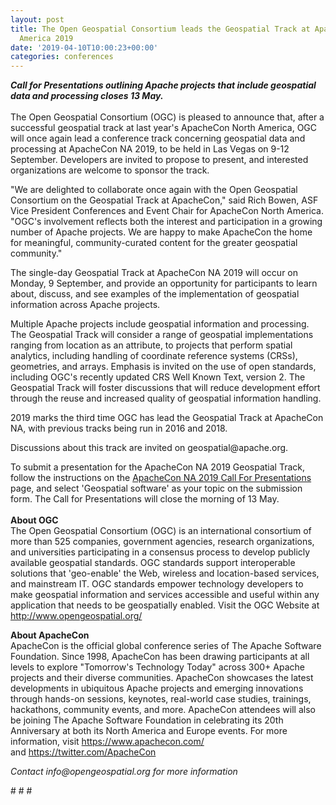 ```yaml
---
layout: post
title: The Open Geospatial Consortium leads the Geospatial Track at ApacheCon North
  America 2019
date: '2019-04-10T10:00:23+00:00'
categories: conferences
---
```

<div><strong><em>Call for Presentations outlining Apache projects that include geospatial data and processing closes 13 May.</em></strong></div> 
  <div><br /></div> 
  <div>The Open Geospatial Consortium (OGC) is pleased to announce that, after a successful geospatial track at last year's ApacheCon North America, OGC will once again lead a conference track concerning geospatial data and processing at ApacheCon NA 2019, to be held in Las Vegas on 9-12 September. Developers are invited to propose to present, and interested organizations are welcome to sponsor the track.</div> 
  <div> 
    <p>&quot;We are delighted to collaborate once again with the Open Geospatial Consortium on the Geospatial Track at ApacheCon,&quot; said Rich Bowen, ASF Vice President Conferences and Event Chair for ApacheCon North America. &quot;OGC's involvement reflects both the interest and participation in a growing number of Apache projects. We are happy to make ApacheCon the home for meaningful, community-curated content for the greater geospatial community.&quot;</p> 
  </div> 
  <div>The single-day Geospatial Track at ApacheCon NA 2019 will occur on Monday, 9 September, and provide an opportunity for participants to learn about, discuss, and see examples of the implementation of geospatial information across Apache projects.</div> 
  <p> </p> 
  <div> 
    <p>Multiple Apache projects include geospatial information and processing. The Geospatial Track will consider a range of geospatial implementations ranging from location as an attribute, to projects that perform spatial analytics, including handling of coordinate reference systems (CRSs), geometries, and arrays. Emphasis is invited on the use of open standards, including OGC's recently updated CRS Well Known Text, version 2. The Geospatial Track will foster discussions that will reduce development effort through the reuse and increased quality of geospatial information handling.</p> 
  </div> 
  <div>2019 marks the third time OGC has lead the Geospatial Track at ApacheCon NA, with previous tracks being run in 2016 and 2018.</div> 
  <p>Discussions about this track are invited on geospatial@apache.org.&nbsp;</p> 
  <div>To submit a presentation for the ApacheCon NA 2019 Geospatial Track, follow the instructions on the <a href="http://apachecon.com/acna19/cfp.html">ApacheCon NA 2019 Call For Presentations</a> page, and select 'Geospatial software' as your topic on the submission form. The Call for Presentations will close the morning of 13 May.</div> 
  <div><br /></div> 
  <div><strong>About OGC<br /></strong>The Open Geospatial Consortium (OGC) is an international consortium of more than 525 companies, government agencies, research organizations, and universities participating in a consensus process to develop publicly available geospatial standards. OGC standards support interoperable solutions that 'geo-enable' the Web, wireless and location-based services, and mainstream IT. OGC standards empower technology developers to make geospatial information and services accessible and useful within any application that needs to be geospatially enabled. Visit the OGC Website at <a href="http://www.opengeospatial.org/">http://www.opengeospatial.org/</a></div> 
  <p><strong>About ApacheCon<br /></strong>ApacheCon is the official global conference series of The Apache Software Foundation. Since 1998, ApacheCon has been drawing participants at all levels to explore &quot;Tomorrow's Technology Today&quot; across 300+ Apache projects and their diverse communities. ApacheCon showcases the latest developments in ubiquitous Apache projects and emerging innovations through hands-on sessions, keynotes, real-world case studies, trainings, hackathons, community events, and more. ApacheCon attendees will also be joining The Apache Software Foundation in celebrating its 20th Anniversary at both its North America and Europe events. For more information, visit <a href="https://www.apachecon.com/">https://www.apachecon.com/</a> and&nbsp;<a href="https://twitter.com/ApacheCon">https://twitter.com/ApacheCon</a> </p> 
  <p><em>Contact info@opengeospatial.org for more information</em></p> 
  <div> 
    <p># # #</p> 
  </div>
